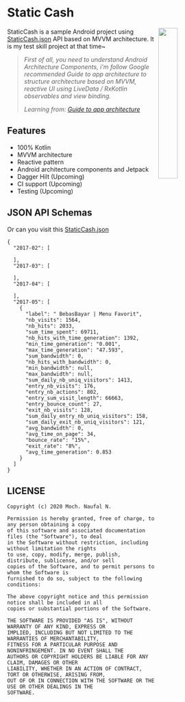<h1>Static Cash</h1>

<img src="demo.gif" align="right" width="30%"/>

<p>
StaticCash is a sample Android project using <a href="https://naufalnibros.github.io/static-cash.json">StaticCash.json</a> API based on MVVM architecture. It is my test skill project at that time~
</p>

> *First of all, you need to understand Android Architecture Components, i'm follow Google recommended Guide to app architecture to structure architecture based on MVVM, reactive UI using LiveData / RxKotlin observables and view binding.*
>
> *Learning from: [Guide to app architecture
](https://developer.android.com/jetpack/guide)*


## Features
* 100% Kotlin
* MVVM architecture
* Reactive pattern
* Android architecture components and Jetpack
* Dagger Hilt (Upcoming)
* CI support (Upcoming)
* Testing (Upcoming)


## JSON API Schemas
Or can you visit this <a href="https://naufalnibros.github.io/static-cash.json">StaticCash.json</a>
```
{
  "2017-02": [
    
  ],
  "2017-03": [
    
  ],
  "2017-04": [
    
  ],
  "2017-05": [
    {
      "label": " BebasBayar | Menu Favorit",
      "nb_visits": 1564,
      "nb_hits": 2033,
      "sum_time_spent": 69711,
      "nb_hits_with_time_generation": 1392,
      "min_time_generation": "0.001",
      "max_time_generation": "47.593",
      "sum_bandwidth": 0,
      "nb_hits_with_bandwidth": 0,
      "min_bandwidth": null,
      "max_bandwidth": null,
      "sum_daily_nb_uniq_visitors": 1413,
      "entry_nb_visits": 176,
      "entry_nb_actions": 802,
      "entry_sum_visit_length": 66663,
      "entry_bounce_count": 27,
      "exit_nb_visits": 128,
      "sum_daily_entry_nb_uniq_visitors": 158,
      "sum_daily_exit_nb_uniq_visitors": 121,
      "avg_bandwidth": 0,
      "avg_time_on_page": 34,
      "bounce_rate": "15%",
      "exit_rate": "8%",
      "avg_time_generation": 0.853
    }
  ]
}
```

## LICENSE

```
Copyright (c) 2020 Moch. Naufal N.

Permission is hereby granted, free of charge, to any person obtaining a copy
of this software and associated documentation files (the "Software"), to deal
in the Software without restriction, including without limitation the rights
to use, copy, modify, merge, publish, distribute, sublicense, and/or sell
copies of the Software, and to permit persons to whom the Software is
furnished to do so, subject to the following conditions:

The above copyright notice and this permission notice shall be included in all
copies or substantial portions of the Software.

THE SOFTWARE IS PROVIDED "AS IS", WITHOUT WARRANTY OF ANY KIND, EXPRESS OR
IMPLIED, INCLUDING BUT NOT LIMITED TO THE WARRANTIES OF MERCHANTABILITY,
FITNESS FOR A PARTICULAR PURPOSE AND NONINFRINGEMENT. IN NO EVENT SHALL THE
AUTHORS OR COPYRIGHT HOLDERS BE LIABLE FOR ANY CLAIM, DAMAGES OR OTHER
LIABILITY, WHETHER IN AN ACTION OF CONTRACT, TORT OR OTHERWISE, ARISING FROM,
OUT OF OR IN CONNECTION WITH THE SOFTWARE OR THE USE OR OTHER DEALINGS IN THE
SOFTWARE.
```
